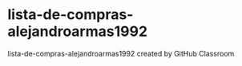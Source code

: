 # lista-de-compras-alejandroarmas1992
lista-de-compras-alejandroarmas1992 created by GitHub Classroom
